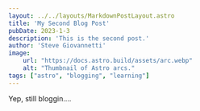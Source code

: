 ```yaml
---
layout: ../../layouts/MarkdownPostLayout.astro
title: 'My Second Blog Post'
pubDate: 2023-1-3
description: 'This is the second post.'
author: 'Steve Giovannetti'
image:
    url: "https://docs.astro.build/assets/arc.webp"
    alt: "Thumbnail of Astro arcs."
tags: ["astro", "blogging", "learning"]
---
```


Yep, still bloggin....